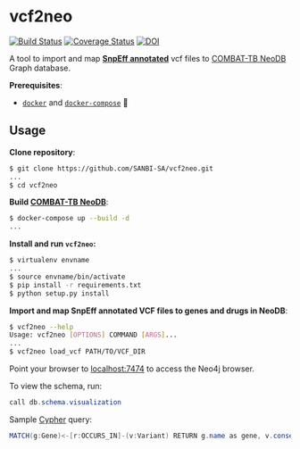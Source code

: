 # vcf2neo

[![Build Status](https://travis-ci.org/COMBAT-TB/vcf2neo.svg?branch=master)](https://travis-ci.org/COMBAT-TB/vcf2neo)
[![Coverage Status](https://coveralls.io/repos/github/COMBAT-TB/vcf2neo/badge.svg?branch=master)](https://coveralls.io/github/COMBAT-TB/vcf2neo?branch=master)
[![DOI](https://zenodo.org/badge/DOI/10.5281/zenodo.1219127.svg)](https://doi.org/10.5281/zenodo.1219127)

A tool to import and map **[SnpEff annotated](http://snpeff.sourceforge.net/SnpEff.html)** vcf files to [COMBAT-TB NeoDB](https://github.com/COMBAT-TB/combat-tb-db) Graph database.

**Prerequisites**:

- [`docker`](https://docs.docker.com/v17.12/install/) and [`docker-compose`](https://docs.docker.com/compose/install/) :whale:

## Usage

**Clone repository**:

```sh
$ git clone https://github.com/SANBI-SA/vcf2neo.git
...
$ cd vcf2neo
```

**Build [COMBAT-TB NeoDB](https://github.com/COMBAT-TB/combat-tb-db)**:

```sh
$ docker-compose up --build -d
...
```

**Install and run `vcf2neo`:**

```sh
$ virtualenv envname
...
$ source envname/bin/activate
$ pip install -r requirements.txt
$ python setup.py install
```

**Import and map SnpEff annotated VCF files to genes and drugs in NeoDB**:

```sh
$ vcf2neo --help
Usage: vcf2neo [OPTIONS] COMMAND [ARGS]...
...
$ vcf2neo load_vcf PATH/TO/VCF_DIR
```

Point your browser to [localhost:7474](http://0.0.0.0:7474) to access the Neo4j browser.

To view the schema, run:

```java
call db.schema.visualization
```

Sample [Cypher](https://neo4j.com/developer/cypher-query-language/) query:

```java
MATCH(g:Gene)<-[r:OCCURS_IN]-(v:Variant) RETURN g.name as gene, v.consequence as variant LIMIT 25
```
